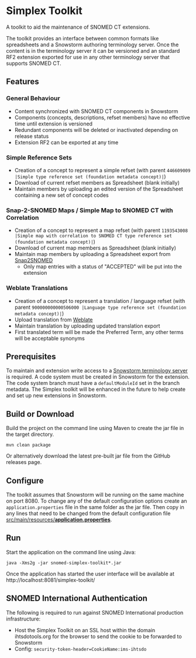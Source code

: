 # Simplex Toolkit
A toolkit to aid the maintenance of SNOMED CT extensions. 

The toolkit provides an interface between common formats like spreadsheets and a Snowstorm authoring terminology server. 
Once the content is in the terminology server it can be versioned and an standard RF2 extension exported for use in any other terminology server that supports SNOMED CT. 

## Features
### General Behaviour
  - Content synchronized with SNOMED CT components in Snowstorm
  - Components (concepts, descriptions, refset members) have no effective time until extension is versioned
  - Redundant components will be deleted or inactivated depending on release status
  - Extension RF2 can be exported at any time 
### Simple Reference Sets
  - Creation of a concept to represent a simple refset (with parent `446609009 |Simple type reference set (foundation metadata concept)|`)
  - Download of current refset members as Spreadsheet (blank initially)
  - Maintain members by uploading an edited version of the Spreadsheet containing a new set of concept codes
### Snap-2-SNOMED Maps / Simple Map to SNOMED CT with Correlation
  - Creation of a concept to represent a map refset (with parent `1193543008 |Simple map with correlation to SNOMED CT type reference set (foundation metadata concept)|`)
  - Download of current map members as Spreadsheet (blank initially)
  - Maintain map members by uploading a Spreadsheet export from [Snap2SNOMED](https://snap.snomedtools.org/)
    - Only map entries with a status of "ACCEPTED" will be put into the extension
### Weblate Translations
  - Creation of a concept to represent a translation / language refset (with parent `900000000000506000 |Language type reference set (foundation metadata concept)|`)
  - Upload translation from [Weblate](https://translate.snomedtools.org/)
  - Maintain translation by uploading updated translation export
  - First translated term will be made the Preferred Term, any other terms will be acceptable synonyms

## Prerequisites
To maintain and extension write access to a [Snowstorm terminology server](https://github.com/IHTSDO/snowstorm) is required.
A code system must be created in Snowstorm for the extension. The code system branch must have a `defaultModuleId` set in the branch metadata.
The Simplex toolkit will be enhanced in the future to help create and set up new extensions in Snowstorm.

## Build or Download
Build the project on the command line using Maven to create the jar file in the target directory.
```
mvn clean package
```
Or alternatively download the latest pre-built jar file from the GitHub releases page.

## Configure
The toolkit assumes that Snowstorm will be running on the same machine on port 8080. To change any of the default configuration options create an `application.properties` file in 
the same folder as the jar file. Then copy in any lines that need to be changed from the default configuration file 
[src/main/resources/**application.properties**](/src/main/resources/application.properties).  

## Run
Start the application on the command line using Java:
```
java -Xms2g -jar snomed-simplex-toolkit*.jar
```
Once the application has started the user interface will be available at http://localhost:8081/simplex-toolkit/

## SNOMED International Authentication
The following is required to run against SNOMED International production infrastructure:
- Host the Simplex Toolkit on an SSL host within the domain ihtsdotools.org for the browser to send the cookie to be forwarded to Snowstorm
- Config: `security-token-header=CookieName:ims-ihtsdo`
